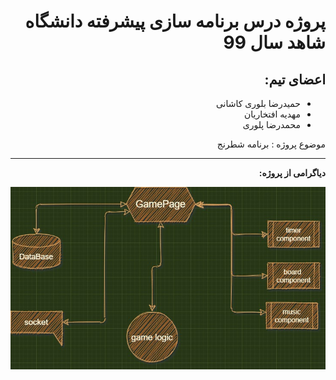﻿<div dir="auto">

# پروژه درس برنامه سازی پیشرفته دانشگاه شاهد سال 99

## اعضای تیم:
  - حمیدرضا بلوری کاشانی
  - مهدیه افتخاریان
  - محمدرضا پلوری

  موضوع پروژه : برنامه شطرنج 

-----------

**دیاگرامی از پروژه:**

![project digram](Diagram.jpg)

</div>